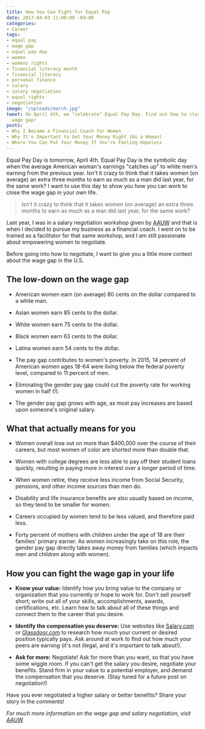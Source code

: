 ```yaml
---
title: How You Can Fight for Equal Pay
date: 2017-04-03 11:00:00 -04:00
categories:
- Career
tags:
- equal pay
- wage gap
- equal pay day
- women
- womens rights
- financial literacy month
- financial literacy
- personal finance
- salary
- salary negotiation
- equal rights
- negotiation
image: "/uploads/march.jpg"
tweet: On April 4th, we "celebrate" Equal Pay Day. Find out how to close your own
  wage gap!
posts:
- Why I Became a Financial Coach for Women
- Why It's Important to Get Your Money Right (As a Woman)
- Where You Can Put Your Money If You're Feeling Hopeless
---
```


Equal Pay Day is tomorrow, April 4th. Equal Pay Day is the symbolic day when the average American woman's earnings "catches up" to white men's earning from the previous year. Isn't it crazy to think that it takes women (on average) an extra three months to earn as much as a man did last year, for the same work? I want to use this day to show you how you can work to close the wage gap in your own life.

> Isn't it crazy to think that it takes women (on average) an extra three months to earn as much as a man did last year, for the same work?

Last year, I was in a salary negotiation workshop given by [AAUW](https://salary.aauw.org/) and that is when I decided to pursue my business as a financial coach. I went on to be trained as a facilitator for that same workshop, and I am still passionate about empowering women to negotiate.

Before going into how to negotiate, I want to give you a little more context about the wage gap in the U.S.

## The low-down on the wage gap

* American women earn (on average) 80 cents on the dollar compared to a white man.

* Asian women earn 85 cents to the dollar.

* White women earn 75 cents to the dollar.

* Black women earn 63 cents to the dollar.

* Latina women earn 54 cents to the dollar.

* The pay gap contributes to women's poverty. In 2015, 14 percent of American women ages 18-64 were living below the federal poverty level, compared to 11 percent of men.

* Eliminating the gender pay gap could cut the poverty rate for working women in half (!).

* The gender pay gap grows with age, as most pay increases are based upon someone's original salary.

## What that actually means for you

* Women overall lose out on more than $400,000 over the course of their careers, but most women of color are shorted more than double that.

* Women with college degrees are less able to pay off their student loans quickly, resulting in paying more in interest over a longer period of time.

* When women retire, they receive less income from Social Security, pensions, and other income sources than men do.

* Disability and life insurance benefits are also usually based on income, so they tend to be smaller for women.

* Careers occupied by women tend to be less valued, and therefore paid less.

* Forty percent of mothers with children under the age of 18 are their families' primary earner. As women increasingly take on this role, the gender pay gap directly takes away money from families (which impacts men and children along with women).

## How you can fight the wage gap in your life

* **Know your value:** Identify how you bring value to the company or organization that you currently or hope to work for. Don't sell yourself short; write out all of your skills, accomplishments, awards, certifications, etc. Learn how to talk about all of these things and connect them to the career that you desire.

* **Identify the compensation you deserve:** Use websites like [Salary.com](www.salary.com) or [Glassdoor.com](glassdoor.com) to research how much your current or desired position typically pays. Ask around at work to find out how much your peers are earning (it's not illegal, and it's important to talk about!).

* **Ask for more:** Negotiate! Ask for more than you want, so that you have some wiggle room. If you can't get the salary you desire, negotiate your benefits. Stand firm in your value to a potential employer, and demand the compensation that you deserve. (Stay tuned for a future post on negotiation!)

Have you ever negotiated a higher salary or better benefits? Share your story in the comments!

*For much more information on the wage gap and salary negotiation, visit [AAUW](https://salary.aauw.org/work-smart/).*